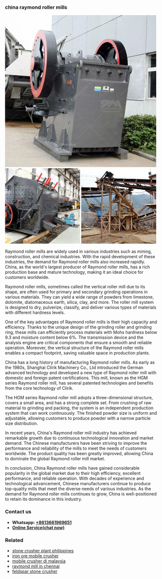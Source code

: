 <h3>china raymond roller mills</h3><img src='1706755542.jpg' alt=''><p>Raymond roller mills are widely used in various industries such as mining, construction, and chemical industries. With the rapid development of these industries, the demand for Raymond roller mills also increased rapidly. China, as the world's largest producer of Raymond roller mills, has a rich production base and mature technology, making it an ideal choice for customers worldwide.</p><p>Raymond roller mills, sometimes called the vertical roller mill due to its shape, are often used for primary and secondary grinding operations in various materials. They can yield a wide range of powders from limestone, dolomite, diatomaceous earth, silica, clay, and more. The roller mill system is designed to dry, pulverize, classify, and deliver various types of materials with different hardness levels.</p><p>One of the key advantages of Raymond roller mills is their high capacity and efficiency. Thanks to the unique design of the grinding roller and grinding ring, these mills can efficiently process materials with Mohs hardness below 9.3 and moisture content below 6%. The transmission device and the analysis engine are critical components that ensure a smooth and reliable operation. Moreover, the vertical structure of the Raymond roller mills enables a compact footprint, saving valuable space in production plants.</p><p>China has a long history of manufacturing Raymond roller mills. As early as the 1980s, Shanghai Clirik Machinery Co., Ltd introduced the German advanced technology and developed a new type of Raymond roller mill with domestic and foreign patent certifications. This mill, known as the HGM series Raymond roller mill, has several patented technologies and benefits from the core technology of Clirik.</p><p>The HGM series Raymond roller mill adopts a three-dimensional structure, covers a small area, and has a strong complete set. From crushing of raw material to grinding and packing, the system is an independent production system that can work continuously. The finished powder size is uniform and adjustable, allowing customers to produce powder with a narrow particle size distribution. </p><p>In recent years, China's Raymond roller mill industry has achieved remarkable growth due to continuous technological innovation and market demand. The Chinese manufacturers have been striving to improve the performance and reliability of the mills to meet the needs of customers worldwide. The product quality has been greatly improved, allowing China to dominate the global Raymond roller mill market.</p><p>In conclusion, China Raymond roller mills have gained considerable popularity in the global market due to their high efficiency, excellent performance, and reliable operation. With decades of experience and technological advancement, Chinese manufacturers continue to produce top-quality mills that meet the diverse needs of various industries. As the demand for Raymond roller mills continues to grow, China is well-positioned to retain its dominance in this industry.</p><h3>Contact us</h3><ul><li><strong>Whatsapp:&nbsp;<a href="https://wa.me/8613661969651">+8613661969651</a></strong></li><li><a href="https://swt.shibang-china.com/?git&amp;zhl&amp;china raymond roller mills"><strong>Online Service(chat now)</strong></a></li></ul><h3>Related</h3><ul><li><a href='stone crusher plant philippines.md'>stone crusher plant philippines</a></li><li><a href='iron ore mobile crusher.md'>iron ore mobile crusher</a></li><li><a href='mobile crusher di malaysia.md'>mobile crusher di malaysia</a></li><li><a href='raymond mill in chennai.md'>raymond mill in chennai</a></li><li><a href='feldspar stone crusher.md'>feldspar stone crusher</a></li></ul>